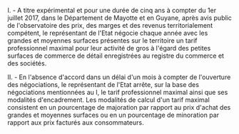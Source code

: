 I. - A titre expérimental et pour une durée de cinq ans à compter du 1er juillet 2017, dans le Département de Mayotte et en Guyane, après avis public de l'observatoire des prix, des marges et des revenus territorialement compétent, le représentant de l'Etat négocie chaque année avec les grandes et moyennes surfaces présentes sur le territoire un tarif professionnel maximal pour leur activité de gros à l'égard des petites surfaces de commerce de détail enregistrées au registre du commerce et des sociétés.

II. - En l'absence d'accord dans un délai d'un mois à compter de l'ouverture des négociations, le représentant de l'Etat arrête, sur la base des négociations mentionnées au I, le tarif professionnel maximal ainsi que ses modalités d'encadrement. Les modalités de calcul d'un tarif maximal consistent en un pourcentage de majoration par rapport au prix d'achat des grandes et moyennes surfaces ou en un pourcentage de minoration par rapport aux prix facturés aux consommateurs.
